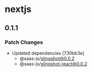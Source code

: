# nextjs

## 0.1.1

### Patch Changes

- Updated dependencies [730bb3e]
  - @saas-js/slingshot@0.0.2
  - @saas-js/slingshot-react@0.0.2

